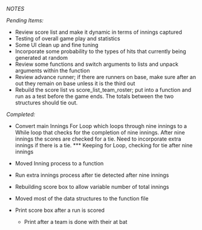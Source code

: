 *NOTES*

_Pending Items:_
   - Review score list and make it dynamic in terms of innings captured
   - Testing of overall game play and statistics
   - Some UI clean up and fine tuning
   - Incorporate some probability to the types of hits that currently being generated at random          
   - Review some functions and switch arguments to lists and unpack arguments within the function 
   - Review advance runner; if there are runners on base, make sure after an out they remain on base 
     unless it is the third out
   - Rebuild the score list vs score_list_team_roster; put into a function and run as a test before
     the game ends. The totals between the two structures should tie out.


_Completed:_

   - Convert main Innings For Loop which loops through nine innings to a While loop that checks for the 
     completion of nine innings. After nine innings the scores are checked for a tie. Need to incorporate
     extra innings if there is a tie.   *** Keeping for Loop, checking for tie after nine innings
     
   - Moved Inning process to a function
        
   - Run extra innings process after tie detected after nine innings
   
   - Rebuilding score box to allow variable number of total innings
   
   - Moved most of the data structures to the function file
   
   - Print score box after a run is scored
     - Print after a team is done with their at bat